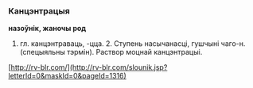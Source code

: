 ### Канцэнтрацыя
**назоўнік, жаночы род**

1. гл. канцэнтраваць, -цца. 2. Ступень насычанасці, гушчыні чаго-н. (спецыяльны тэрмін). Раствор моцнай канцэнтрацыі.

<a rel="author">[http://rv-blr.com/](http://rv-blr.com/slounik.jsp?letterId=0&maskId=0&pageId=1316)</a>
